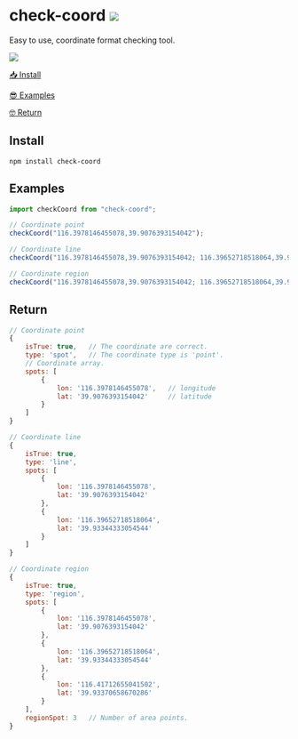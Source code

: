 # check-coord ![](https://img.shields.io/npm/v/check-coord.svg?style=flat)

Easy to use, coordinate format checking tool.

[![](https://img.shields.io/github/stars/mk965/check-coord?style=social)](https://github.com/mk965/check-coord)

[📥 Install]("#install")

[😎 Examples]("#examples")

[🤓 Return]("#return")


<h2 id='tags'>Install</h2>

```shell
npm install check-coord
```

<h2 id='tags'>Examples</h2>

```js
import checkCoord from "check-coord";

// Coordinate point
checkCoord("116.3978146455078,39.9076393154042");

// Coordinate line
checkCoord("116.3978146455078,39.9076393154042; 116.39652718518064,39.93344333054544");

// Coordinate region
checkCoord("116.3978146455078,39.9076393154042; 116.39652718518064,39.93344333054544; 116.41712655041502,39.93370658670286");
```

<h2 id='tags'>Return</h2>

```js
// Coordinate point
{
    isTrue: true,   // The coordinate are correct.
    type: 'spot',   // The coordinate type is 'point'.
    // Coordinate array.
    spots: [
        {
            lon: '116.3978146455078',   // longitude
            lat: '39.9076393154042'     // latitude
        }
    ]
}

// Coordinate line
{
    isTrue: true,
    type: 'line',
    spots: [
        { 
            lon: '116.3978146455078', 
            lat: '39.9076393154042' 
        },
        { 
            lon: '116.39652718518064', 
            lat: '39.93344333054544' 
        }
    ]
}

// Coordinate region
{
    isTrue: true,
    type: 'region',
    spots: [
        { 
            lon: '116.3978146455078', 
            lat: '39.9076393154042' 
        },
        { 
            lon: '116.39652718518064', 
            lat: '39.93344333054544' 
        },
        { 
            lon: '116.41712655041502', 
            lat: '39.93370658670286' 
        }
    ],
    regionSpot: 3   // Number of area points.
}

```
